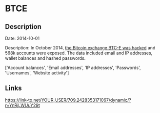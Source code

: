 # BTCE

## Description

Date: 2014-10-01

Description:
In October 2014, <a href="https://www.databreaches.net/bitcoin-exchange-btc-e-and-bitcointalk-forum-breaches/" target="_blank" rel="noopener">the Bitcoin exchange BTC-E was hacked</a> and 568k accounts were exposed. The data included email and IP addresses, wallet balances and hashed passwords.


['Account balances', 'Email addresses', 'IP addresses', 'Passwords', 'Usernames', 'Website activity']

## Links

https://link-to.net/YOUR_USER/709.2428353171067/dynamic/?r=YnRjLWUuY29t
